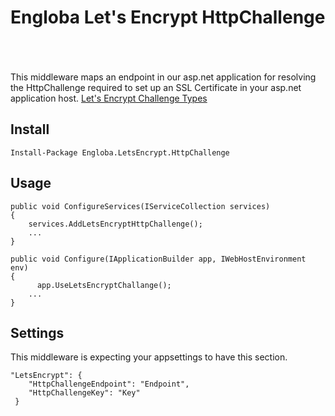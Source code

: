 # Engloba Let's Encrypt HttpChallenge

\
\
\
This middleware maps an endpoint in our asp.net application for resolving the HttpChallenge required to set up an SSL Certificate in your asp.net application host.
[Let's Encrypt Challenge Types](https://letsencrypt.org/es/docs/challenge-types/)

## Install

`Install-Package Engloba.LetsEncrypt.HttpChallenge`

## Usage

```
public void ConfigureServices(IServiceCollection services)
{
    services.AddLetsEncryptHttpChallenge();
    ...
}
```

```
public void Configure(IApplicationBuilder app, IWebHostEnvironment env)
{
      app.UseLetsEncryptChallange();
    ...
}
```

## Settings

This middleware is expecting your appsettings to have this section.

```
"LetsEncrypt": {
    "HttpChallengeEndpoint": "Endpoint",
    "HttpChallengeKey": "Key"
 }
```
